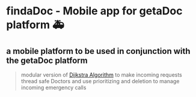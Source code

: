 # findaDoc - Mobile app for getaDoc platform :ambulance: 

## a mobile platform to be used in conjunction with the getaDoc platform

> modular version of [Dijkstra Algorithm](https://en.wikipedia.org/wiki/Dijkstra%27s_algorithm) to make incoming requests thread safe
> Doctors and use prioritizing and deletion to manage incoming emergency calls
